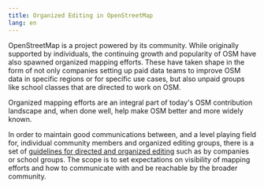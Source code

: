 ```yaml
---
title: Organized Editing in OpenStreetMap
lang: en
---
```


OpenStreetMap is a project powered by its community. While originally supported by individuals, the continuing growth and popularity of OSM have also spawned organized mapping efforts. These have taken shape in the form of not only companies setting up paid data teams to improve OSM data in specific regions or for specific use cases, but also unpaid groups like school classes that are directed to work on OSM.

Organized mapping efforts are an integral part of today's OSM contribution landscape and, when done well, help make OSM better and more widely known.

In order to maintain good communications between, and a level playing field for, individual community members and organized editing groups, there is a set of [guidelines for directed and organized editing](https://wiki.openstreetmap.org/wiki/Organised_Editing_Guidelines) such as by companies or school groups. The scope is to set expectations on visibility of mapping efforts and how to communicate with and be reachable by the broader community.